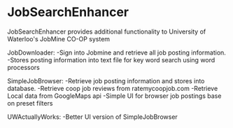 JobSearchEnhancer
=================

JobSearchEnhancer provides additional functionality to University of Waterloo's JobMine CO-OP system

JobDownloader:
-Sign into Jobmine and retrieve all job posting information.
-Stores posting information into text file for key word search using word processors

SimpleJobBrowser:
-Retrieve job posting information and stores into database.
-Retrieve coop job reviews from ratemycoopjob.com
-Retrieve Local data from GoogleMaps api
-Simple UI for browser job postings base on preset filters

UWActuallyWorks:
-Better UI version of SimpleJobBrowser

